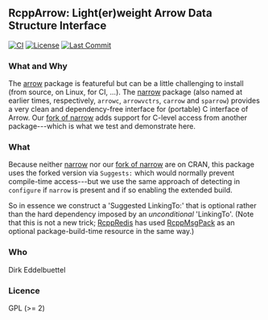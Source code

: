 
## RcppArrow: Light(er)weight Arrow Data Structure Interface

[![CI](https://github.com/eddelbuettel/rcpparrow/actions/workflows/ci.yaml/badge.svg)](https://github.com/eddelbuettel/rcpparrow/actions/workflows/ci.yaml)
[![License](https://eddelbuettel.github.io/badges/GPL2+.svg)](https://www.gnu.org/licenses/gpl-2.0.html)
[![Last Commit](https://img.shields.io/github/last-commit/eddelbuettel/rcpparrow)](https://github.com/eddelbuettel/rcpparrow)

### What and Why

The [arrow](https://cloud.r-project.org/package=arrow) package is featureful but can be a little challenging to install (from source, on Linux, for CI, ...).
The [narrow](https://github.com/paleolimbot/narrow) package (also named at earlier times, respectively, `arrowc`, `arrowvctrs`, `carrow` and `sparrow`) provides a very clean and dependency-free interface for (portable) C interface of Arrow.
Our [fork of narrow](https://github.com/eddelbuettel/narrow) adds support for C-level access from another package---which is what we test and demonstrate here.

### What

Because neither [narrow](https://github.com/paleolimbot/narrow) nor our [fork of
narrow](https://github.com/eddelbuettel/narrow) are on CRAN, this package uses the forked version
via `Suggests:` which would normally prevent compile-time access---but we use the same approach of
detecting in `configure` if `narrow` is present and if so enabling the extended build.

So in essence we construct a 'Suggested LinkingTo:' that is optional rather than the hard dependency
imposed by an _unconditional_ 'LinkingTo'.
(Note that this is not a new trick; [RcppRedis](https://cloud.r-project.org/package=RcppRedis) has used
[RcppMsgPack](https://cloud.r-project.org/package=RcppMsgPack) as an optional package-build-time
resource in the same way.)

### Who

Dirk Eddelbuettel

### Licence

GPL (>= 2)
